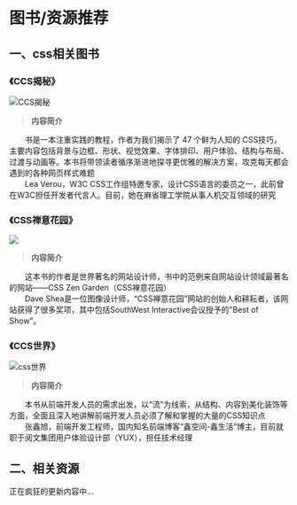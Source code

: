 # 图书/资源推荐

## 一、css相关图书


### 《CCS揭秘》
![CCS揭秘](https://user-gold-cdn.xitu.io/2018/7/3/164606ca8857e6d1?w=714&h=229&f=jpeg&s=19430)
> **内容简介**  

&emsp;&emsp;书是一本注重实践的教程，作者为我们揭示了 47 个鲜为人知的 CSS技巧，主要内容包括背景与边框、形状、视觉效果、字体排印、用户体验、结构与布局、过渡与动画等。本书将带领读者循序渐进地探寻更优雅的解决方案，攻克每天都会遇到的各种网页样式难题  
&emsp;&emsp;Lea Verou，W3C CSS工作组特邀专家，设计CSS语言的委员之一，此前曾在W3C担任开发者代言人。目前，她在麻省理工学院从事人机交互领域的研究

### 《CSS禅意花园》


![](https://user-gold-cdn.xitu.io/2018/7/3/16460704010497f6?w=694&h=214&f=jpeg&s=19028)
> **内容简介**  

&emsp;&emsp;这本书的作者是世界著名的网站设计师，书中的范例来自网站设计领域最著名的网站——CSS Zen Garden（CSS禅意花园）   
&emsp;&emsp;Dave Shea是一位图像设计师，“CSS禅意花园”网站的创始人和耕耘者，该网站获得了很多奖项，其中包括SouthWest Interactive会议授予的"Best of Show”。    
### 《CCS世界》
![css世界](https://user-gold-cdn.xitu.io/2018/7/3/164606c38bbc335c?w=671&h=219&f=jpeg&s=14925)
> **内容简介**  

&emsp;&emsp;本书从前端开发人员的需求出发，以“流”为线索，从结构、内容到美化装饰等方面，全面且深入地讲解前端开发人员必须了解和掌握的大量的CSS知识点  
&emsp;&emsp;张鑫旭，前端开发工程师，国内知名前端博客“鑫空间-鑫生活”博主，目前就职于阅文集团用户体验设计部（YUX），担任技术经理

## 二、相关资源
正在疯狂的更新内容中...


